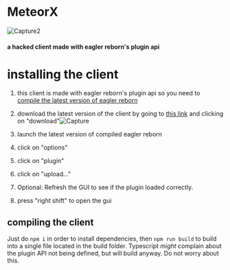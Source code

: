 # MeteorX
![Capture2](https://github.com/radmanplays/MeteorX-ts/assets/95340057/eaf32904-b340-4ccf-b846-3262da227f06)

#### a hacked client made with eagler reborn's plugin api

# installing the client
1. this client is made with eagler reborn's plugin api so you need to [compile the latest version of eagler reborn](https://eaglerreborn.github.io/guide/#actually-compiling-the-client)
2. download the latest version of the client by going to [this link](https://github.com/radmanplays/MeteorX-ts/blob/main/latest_build/meteorx.js) and clicking on "download"![Capture](https://github.com/radmanplays/MeteorX-ts/assets/95340057/ae6544bd-44f0-46e3-970f-5853e4f071d6)


3. launch the latest version of compiled eagler reborn
4. click on "options"
5. click on "plugin"
6. click on "upload..."
7. Optional: Refresh the GUI to see if the plugin loaded correctly.
8. press "right shift" to open the gui
## compiling the client
Just do `npm i` in order to install dependencies, then `npm run build` to build into a single file located in the build folder. 
Typescript *might* complain about the plugin API not being defined, but will build anyway. Do not worry about this.

